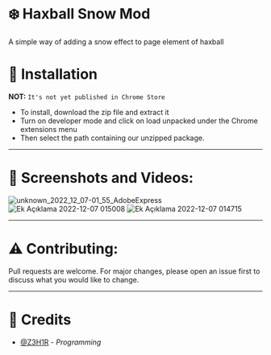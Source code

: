 # ❄️ Haxball Snow Mod

A simple way of adding a snow effect to page element of haxball

# 💬 Installation

**NOT:** `It's not yet published in Chrome Store`

- To install, download the zip file and extract it
- Turn on developer mode and click on load unpacked under the Chrome extensions menu
- Then select the path containing our unzipped package.

---

# 🎥 Screenshots and Videos:

![unknown_2022_12_07-01_55_AdobeExpress](https://user-images.githubusercontent.com/52961754/206043646-6d8ca2ad-688d-4382-8468-b8cd3cbc3ea4.gif)
![Ek Açıklama 2022-12-07 015008](https://user-images.githubusercontent.com/52961754/206043696-4a26a0ff-db79-4c47-8a06-3d1bbdd183b8.png)
![Ek Açıklama 2022-12-07 014715](https://user-images.githubusercontent.com/52961754/206043715-c78ea4a4-2eef-4511-8c9c-705a0795a6cc.png)

---
# ⚠️ Contributing:

Pull requests are welcome. For major changes, please open an issue first to discuss what you would like to change.

---

# 🤖 Credits

- [@Z3H1R](https://discord.gg/9CPSEcff) - *Programming*
